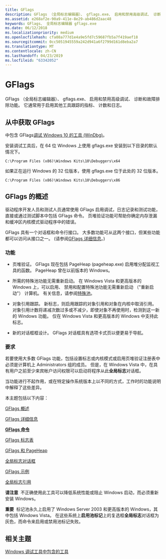 ```yaml
---
title: GFlags
description: GFlags （全局标志编辑器）、 gflags.exe、 启用和禁用高级调试、 诊断和故障排除功能。
ms.assetid: e268af2e-90a9-411e-8e29-ab486d2aac48
keywords: GFlags、 全局标志编辑器 gflags.exe
ms.date: 06/12/2018
ms.localizationpriority: medium
ms.openlocfilehash: cfa08a777d1e4a9e5fd7c59687fb5a7f419aef18
ms.sourcegitcommit: 0cc5051945559a242d941a6f2799d161d8eba2a7
ms.translationtype: MT
ms.contentlocale: zh-CN
ms.lasthandoff: 04/23/2019
ms.locfileid: "63342052"
---
```

# <a name="gflags"></a>GFlags


GFlags （全局标志编辑器）、 gflags.exe、 启用和禁用高级调试、 诊断和故障排除功能。 它通常用于启用其他工具跟踪的指标、 计数和日志。

## <a name="span-idwheretogetgflagsspanspan-idwheretogetgflagsspanspan-idwheretogetgflagsspanwhere-to-get-gflags"></a><span id="Where_to_get_GFlags"></span><span id="where_to_get_gflags"></span><span id="WHERE_TO_GET_GFLAGS"></span>从中获取 GFlags


中包含 GFlags[调试 Windows 10 的工具 (WinDbg)](debugger-download-tools.md)。

安装调试工具后，在 64 位 Windows 上使用 gflags.exe 安装到以下目录的默认情况下。

```console
C:\Program Files (x86)\Windows Kits\10\Debuggers\x64
```

如果正在运行 Windows 的 32 位版本，使用 gflags.exe 位于此处的 32 位版本。

```console
C:\Program Files (x86)\Windows Kits\10\Debuggers\x86
```


## <a name="span-idddkgflagsdtoolsspanspan-idddkgflagsdtoolsspanoverview-of-gflags"></a><span id="ddk_gflags_dtools"></span><span id="DDK_GFLAGS_DTOOLS"></span>GFlags 的概述


驱动程序开发人员和测试人员通常使用 GFlags 启用调试，日志记录和测试功能，直接或通过测试脚本中包括 GFlags 命令。 页堆验证功能可帮助你确定内存泄漏和缓冲区内核模式驱动程序中的错误。

GFlags 具有一个对话框和命令行接口。 大多数功能可从这两个接口，但某些功能都可以访问从接口之一。 (请参阅[GFlags 详细信息](gflags-details.md)。)

### <a name="span-idnewfeaturesspanspan-idnewfeaturesspanfeatures"></a><span id="new_features"></span><span id="NEW_FEATURES"></span>功能

-   页堆验证。 GFlags 现在包括 PageHeap (pageheap.exe) 启用堆分配监视工具的函数。 PageHeap 曾在以前版本的 Windows。

-   所需的特殊池功能无需重新启动。 在 Windows Vista 和更高版本的 Windows 上，可以启用、 禁用和配置特殊池功能无需重新启动 （"重新启动"） 计算机。 有关信息，请参阅[特殊池](special-pool.md)。

-   对象引用跟踪。 新标志，则启用跟踪的对象引用和对象在内核中取消引用。 对象引用计数将递减次数过多或不减少，即使对象不再使用时，检测到这一新的 Windows 功能。 仅在 Windows Vista 和更高版本的 Windows 中支持此标志。

-   新的对话框框设计。 GFlags 对话框具有选项卡式页以便更易于导航。

### <a name="span-idrequirementsspanspan-idrequirementsspanrequirements"></a><span id="requirements"></span><span id="REQUIREMENTS"></span>要求

若要使用大多数 GFlags 功能，包括设置标志或内核模式或启用页堆验证注册表中必须是计算机上 Administrators 组的成员。 但是，在 Windows Vista 中，在具有用户之前至少来宾帐户访问权限可以启动将程序从此**全局标志**对话框。

当功能进行不起作用，或在特定操作系统版本上以不同的方式，工作时的功能说明中解释了这些差异。

本主题包括以下内容：

[GFlags 概述](gflags-overview.md)

[GFlags 详细信息](gflags-details.md)

[**GFlags 命令**](gflags-commands.md)

[GFlags 标志表](gflags-flag-table.md)

[GFlags 和 PageHeap](gflags-and-pageheap.md)

[全局标志对话框](global-flags-dialog-box.md)

[GFlags 示例](gflags-examples.md)

[全局标志引用](global-flag-reference.md)

**请注意**  不正确使用此工具可以降低系统性能或阻止 Windows 启动，而必须重新安装 Windows。

 

**重要**  标记池永久上启用了 Windows Server 2003 和更高版本的 Windows，其中包括 Windows Vista。 在这些系统上**启用池标记**上的复选框**全局标志**对话框为灰色，而命令来启用或禁用池标记失败。

 

## <a name="span-idrelatedtopicsspanrelated-topics"></a><span id="related_topics"></span>相关主题


[Windows 调试工具中包含的工具](extra-tools.md)

 

 






